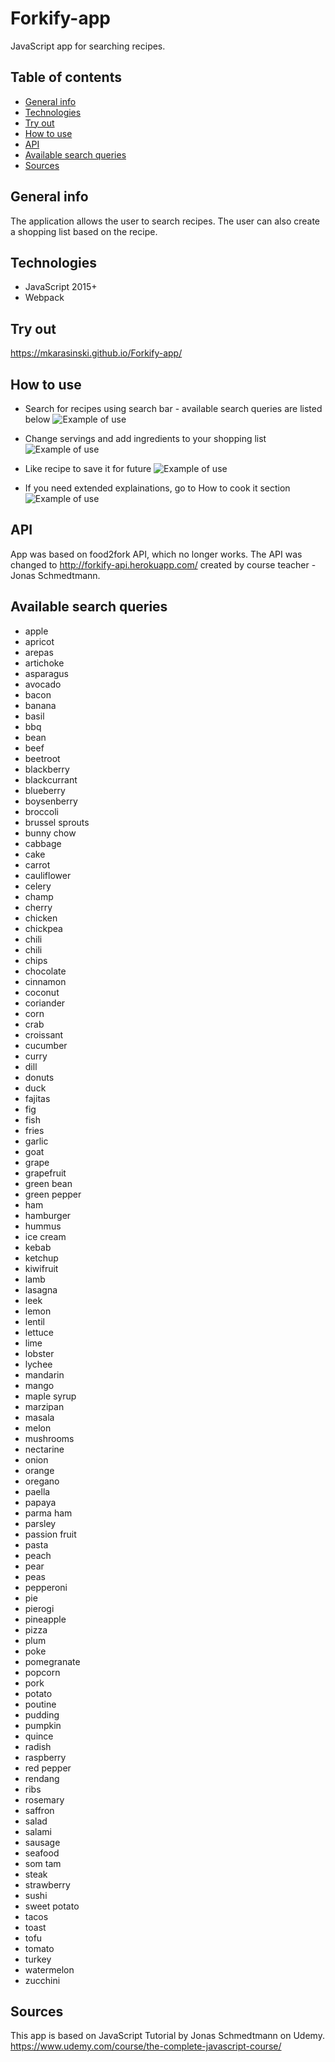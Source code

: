 # Forkify-app

JavaScript app for searching recipes.

## Table of contents
* [General info](#general-info)
* [Technologies](#technologies)
* [Try out](#try-out)
* [How to use](#how-to-use)
* [API](#api)
* [Available search queries](#available-search-queries)
* [Sources](#sources)

## General info

The application allows the user to search recipes. The user can also create a shopping list based on the recipe.

## Technologies
* JavaScript 2015+
* Webpack

## Try out
https://mkarasinski.github.io/Forkify-app/

## How to use
* Search for recipes using search bar - available search queries are listed below
![Example of use](./dist/img/github.png)

* Change servings and add ingredients to your shopping list
![Example of use](./dist/img/shoppinglist.png)

* Like recipe to save it for future 
![Example of use](./dist/img/likes.png)

* If you need extended explainations, go to How to cook it section
![Example of use](./dist/img/howto.png)

## API
App was based on food2fork API, which no longer works. The API was changed to http://forkify-api.herokuapp.com/ created by course teacher - Jonas Schmedtmann.

## Available search queries
* apple
* apricot
* arepas
* artichoke
* asparagus
* avocado
* bacon
* banana
* basil
* bbq
* bean
* beef
* beetroot
* blackberry
* blackcurrant
* blueberry
* boysenberry
* broccoli
* brussel sprouts
* bunny chow
* cabbage
* cake
* carrot
* cauliflower
* celery
* champ
* cherry
* chicken
* chickpea
* chili
* chili
* chips
* chocolate
* cinnamon
* coconut
* coriander
* corn
* crab
* croissant
* cucumber
* curry
* dill
* donuts
* duck
* fajitas
* fig
* fish
* fries
* garlic
* goat
* grape
* grapefruit
* green bean
* green pepper
* ham
* hamburger
* hummus
* ice cream
* kebab
* ketchup
* kiwifruit
* lamb
* lasagna
* leek
* lemon
* lentil
* lettuce
* lime
* lobster
* lychee
* mandarin
* mango
* maple syrup
* marzipan
* masala
* melon
* mushrooms
* nectarine
* onion
* orange
* oregano
* paella
* papaya
* parma ham
* parsley
* passion fruit
* pasta
* peach
* pear
* peas
* pepperoni
* pie
* pierogi
* pineapple
* pizza
* plum
* poke
* pomegranate
* popcorn
* pork
* potato
* poutine
* pudding
* pumpkin
* quince
* radish
* raspberry
* red pepper
* rendang
* ribs
* rosemary
* saffron
* salad
* salami
* sausage
* seafood
* som tam
* steak
* strawberry
* sushi
* sweet potato
* tacos
* toast
* tofu
* tomato
* turkey
* watermelon
* zucchini


## Sources
This app is based on JavaScript Tutorial by Jonas Schmedtmann on Udemy.  
https://www.udemy.com/course/the-complete-javascript-course/
